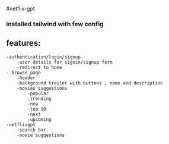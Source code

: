 #netflix-gpt

### installed tailwind with few config




## features:
    -authentication/login/signup
        -user details for signin/signup form 
        -redirect to home
    - browse page
        -header
        -background trailer with buttons , name and description
        -movies suggestions
            -popular
            -trending
            -new 
            -top 10
            -next
            -upcoming
    -netflixgpt
        -search bar 
        -movie suggestions
